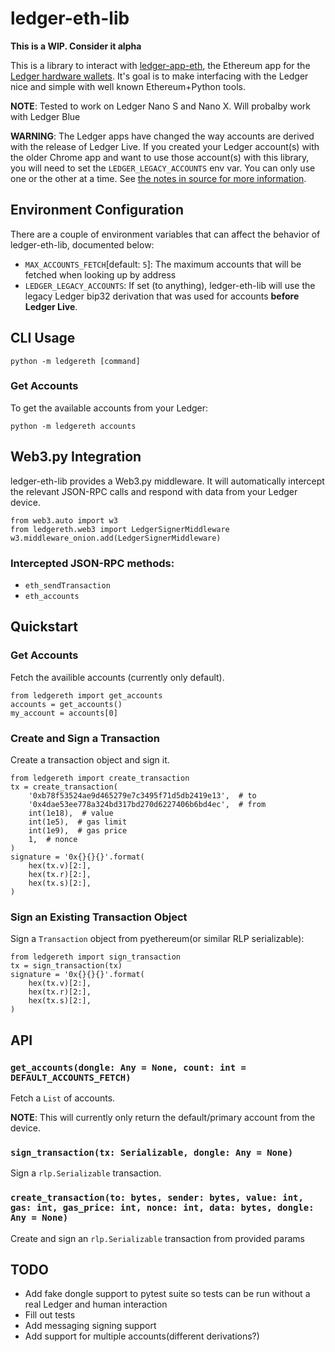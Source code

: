# ledger-eth-lib

**This is a WIP.  Consider it alpha**

This is a library to interact with [ledger-app-eth](https://github.com/LedgerHQ/ledger-app-eth), the
Ethereum app for the [Ledger hardware wallets](https://www.ledger.com/).  It's goal is to make
interfacing with the Ledger nice and simple with well known Ethereum+Python tools.

**NOTE**: Tested to work on Ledger Nano S and Nano X.  Will probalby work with Ledger Blue

**WARNING**: The Ledger apps have changed the way accounts are derived with the release of Ledger
Live.  If you created your Ledger account(s) with the older Chrome app and want to use those
account(s) with this library, you will need to set the `LEDGER_LEGACY_ACCOUNTS` env var. You can
only use one or the other at a time.  See [the notes in source for more
information](blob/master/ledgereth/web3.py#L23).

## Environment Configuration

There are a couple of environment variables that can affect the behavior of ledger-eth-lib,
documented below:

- `MAX_ACCOUNTS_FETCH`[default: `5`]: The maximum accounts that will be fetched when looking up by
address
- `LEDGER_LEGACY_ACCOUNTS`: If set (to anything), ledger-eth-lib will use the legacy Ledger bip32
derivation that was used for accounts **before Ledger Live**.

## CLI Usage

    python -m ledgereth [command]

### Get Accounts

To get the available accounts from your Ledger:

    python -m ledgereth accounts

## Web3.py Integration

ledger-eth-lib provides a Web3.py middleware.  It will automatically intercept the relevant JSON-RPC
calls and respond with data from your Ledger device.

    from web3.auto import w3
    from ledgereth.web3 import LedgerSignerMiddleware
    w3.middleware_onion.add(LedgerSignerMiddleware)

### Intercepted JSON-RPC methods:

- `eth_sendTransaction`
- `eth_accounts`

## Quickstart

### Get Accounts

Fetch the availible accounts (currently only default).

    from ledgereth import get_accounts
    accounts = get_accounts()
    my_account = accounts[0]

### Create and Sign a Transaction

Create a transaction object and sign it.

    from ledgereth import create_transaction
    tx = create_transaction(
        '0xb78f53524ae9d465279e7c3495f71d5db2419e13',  # to
        '0x4dae53ee778a324bd317bd270d6227406b6bd4ec',  # from
        int(1e18),  # value
        int(1e5),  # gas limit
        int(1e9),  # gas price
        1,  # nonce
    )
    signature = '0x{}{}{}'.format(
        hex(tx.v)[2:],
        hex(tx.r)[2:],
        hex(tx.s)[2:],
    )

### Sign an Existing Transaction Object

Sign a `Transaction` object from pyethereum(or similar RLP serializable):

    from ledgereth import sign_transaction
    tx = sign_transaction(tx)
    signature = '0x{}{}{}'.format(
        hex(tx.v)[2:],
        hex(tx.r)[2:],
        hex(tx.s)[2:],
    )

## API

### `get_accounts(dongle: Any = None, count: int = DEFAULT_ACCOUNTS_FETCH)`

Fetch a `List` of accounts.

**NOTE**: This will currently only return the default/primary account from the device.

### `sign_transaction(tx: Serializable, dongle: Any = None)`

Sign a `rlp.Serializable` transaction.

### `create_transaction(to: bytes, sender: bytes, value: int, gas: int, gas_price: int, nonce: int, data: bytes, dongle: Any = None)`

Create and sign an `rlp.Serializable` transaction from provided params

## TODO

- Add fake dongle support to pytest suite so tests can be run without a real Ledger and human interaction
- Fill out tests
- Add messaging signing support
- Add support for multiple accounts(different derivations?)
